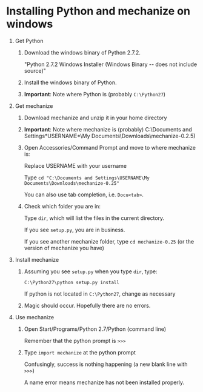 # Installing Python and mechanize on windows #

1. Get Python

    1. Download the windows binary of Python 2.7.2.  

        "Python 2.7.2 Windows Installer (Windows Binary -- does not include source)"

    2. Install the windows binary of Python. 

    3. **Important**: Note where Python is (probably `C:\Python27`)


2. Get mechanize

    1. Download mechanize and unzip it in your home directory
    
    2. **Important**: Note where mechanize is (probably) C:\Documents and Settings\*USERNAME*\My Documents\Downloads\mechanize-0.2.5)
    
    3. Open Accessories/Command Prompt and move to where mechanize is:

		Replace USERNAME with your username
    
        Type `cd "C:\Documents and Settings\USERNAME\My Documents\Downloads\mechanize-0.25"`
        
        You can also use tab completion, i.e. `Docu<tab>`. 
    
    4. Check which folder you are in:
    
        Type `dir`, which will list the files in the current directory. 
        
        If you see `setup.py`, you are in business. 
        
        If you see another mechanize folder, type `cd mechanize-0.25` (or the version of mechanize you have)


3. Install mechanize

    1. Assuming you see `setup.py` when you type `dir`, type:

		`C:\Python27\python setup.py install`
		
		If python is not located in `C:\Python27`, change as necessary
    
    2. Magic should occur. Hopefully there are no errors. 


4. Use mechanize

    1. Open Start/Programs/Python 2.7/Python (command line)
    
        Remember that the python prompt is `>>>`
    
    2. Type `import mechanize` at the python prompt
    
        Confusingly, success is nothing happening (a new blank line with `>>>`)
        
        A name error means mechanize has not been installed properly. 
